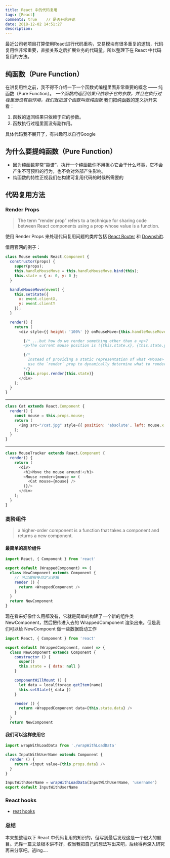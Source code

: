 ```yaml
---
title: React 中的代码复用
tags: [React]
comments: true    // 是否开启评论
date: 2018-12-02 14:51:27
description:
---
```


最近公司老项目打算使用React进行代码重构，交易模块有很多重复的逻辑，代码复用性非常重要，直接关系之后扩展业务的代码量。所以整理下在 React 中代码复用的方法。

## 纯函数（Pure Function）
在讲复用性之前，我不得不介绍一下一个函数式编程里面非常重要的概念 —— 纯函数（Pure Function）。
*一个函数的返回结果只依赖于它的参数，并且在执行过程里面没有副作用，我们就把这个函数叫做纯函数* 我们把纯函数的定义拆开来看：
1. 函数的返回结果只依赖于它的参数。
2. 函数执行过程里面没有副作用。

具体代码我不展开了，有兴趣可以自行Google

## 为什么要提纯函数（Pure Function）
- 因为纯函数非常“靠谱”，执行一个纯函数你不用担心它会干什么坏事，它不会产生不可预料的行为，也不会对外部产生影响。
- 纯函数的特性正视我们在构建可复用代码的时候所需要的

## 代码复用方法
### Render Props
> The term “render prop” refers to a technique for sharing code between React components using a prop whose value is a function.

使用 Render Props 来处理代码复用问题的类库包括 [React Router](https://reacttraining.com/react-router/web/api/Route) 和 [Downshift](https://github.com/paypal/downshift).

借用官网的例子：
```javascript
class Mouse extends React.Component {
  constructor(props) {
    super(props);
    this.handleMouseMove = this.handleMouseMove.bind(this);
    this.state = { x: 0, y: 0 };
  }

  handleMouseMove(event) {
    this.setState({
      x: event.clientX,
      y: event.clientY
    });
  }

  render() {
    return (
      <div style={{ height: '100%' }} onMouseMove={this.handleMouseMove}>

        {/* ...but how do we render something other than a <p>?
        <p>The current mouse position is ({this.state.x}, {this.state.y})</p> */}

        {/*
          Instead of providing a static representation of what <Mouse> renders,
          use the `render` prop to dynamically determine what to render.
        */}
        {this.props.render(this.state)}
      </div>
    );
  }
}
```
---
```javascript
class Cat extends React.Component {
  render() {
    const mouse = this.props.mouse;
    return (
      <img src="/cat.jpg" style={{ position: 'absolute', left: mouse.x, top: mouse.y }} />
    );
  }
}
```
---
```javascript
class MouseTracker extends React.Component {
  render() {
    return (
      <div>
        <h1>Move the mouse around!</h1>
        <Mouse render={mouse => (
          <Cat mouse={mouse} />
        )}/>
      </div>
    );
  }
}
```

### 高阶组件
> a higher-order component is a function that takes a component and returns a new component.

#### 最简单的高阶组件
```javascript
import React, { Component } from 'react'

export default (WrappedComponent) => {
  class NewComponent extends Component {
    // 可以做很多自定义逻辑
    render () {
      return <WrappedComponent />
    }
  }
  return NewComponent
}
```
现在看来好像什么用都没有，它就是简单的构建了一个新的组件类 NewComponent，然后把传进入去的 WrappedComponent 渲染出来。但是我们可以给 NewCompoent 做一些数据启动工作
```javascript
import React, { Component } from 'react'

export default (WrappedComponent, name) => {
  class NewComponent extends Component {
    constructor () {
      super()
      this.state = { data: null }
    }

    componentWillMount () {
      let data = localStorage.getItem(name)
      this.setState({ data })
    }

    render () {
      return <WrappedComponent data={this.state.data} />
    }
  }
  return NewComponent

```
#### 我们可以这样使用它
```javascript
import wrapWithLoadData from './wrapWithLoadData'

class InputWithUserName extends Component {
  render () {
    return <input value={this.props.data} />
  }
}

InputWithUserName = wrapWithLoadData(InputWithUserName, 'username')
export default InputWithUserName
```
### React hooks
- [reat hooks](https://reactjs.org/docs/hooks-intro.html)

### 总结
本来想整理以下 React 中代码复用的知识的，但写到最后发现这是一个很大的题目。光靠一篇文章根本讲不好，权当我把自己的想法写出来吧，后续得再深入研究再来分享吧。逃ing....
